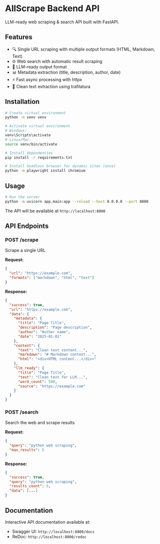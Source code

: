 # AllScrape Backend API

LLM-ready web scraping & search API built with FastAPI.

## Features

- 🔍 Single URL scraping with multiple output formats (HTML, Markdown, Text)
- 🌐 Web search with automatic result scraping
- 🤖 LLM-ready output format
- 📊 Metadata extraction (title, description, author, date)
- ⚡ Fast async processing with httpx
- 🧹 Clean text extraction using trafilatura

## Installation

```bash
# Create virtual environment
python -m venv venv

# Activate virtual environment
# Windows:
venv\Scripts\activate
# Linux/Mac:
source venv/bin/activate

# Install dependencies
pip install -r requirements.txt

# Install headless browser for dynamic sites (once)
python -m playwright install chromium
```

## Usage

```bash
# Run the server
python -m uvicorn app.main:app --reload --host 0.0.0.0 --port 8000
```

The API will be available at `http://localhost:8000`

## API Endpoints

### POST /scrape
Scrape a single URL

**Request:**
```json
{
  "url": "https://example.com",
  "formats": ["markdown", "html", "text"]
}
```

**Response:**
```json
{
  "success": true,
  "url": "https://example.com",
  "data": {
    "metadata": {
      "title": "Page Title",
      "description": "Page description",
      "author": "Author name",
      "date": "2025-01-01"
    },
    "content": {
      "text": "Clean text content...",
      "markdown": "# Markdown content...",
      "html": "<div>HTML content...</div>"
    },
    "llm_ready": {
      "title": "Page Title",
      "text": "Clean text for LLM...",
      "word_count": 500,
      "source": "https://example.com"
    }
  }
}
```

### POST /search
Search the web and scrape results

**Request:**
```json
{
  "query": "python web scraping",
  "max_results": 5
}
```

**Response:**
```json
{
  "success": true,
  "query": "python web scraping",
  "results_count": 5,
  "data": [...]
}
```

## Documentation

Interactive API documentation available at:
- Swagger UI: `http://localhost:8000/docs`
- ReDoc: `http://localhost:8000/redoc`
